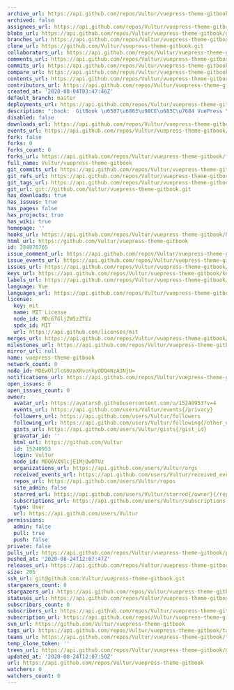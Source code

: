 ```yaml
---
archive_url: https://api.github.com/repos/Vultur/vuepress-theme-gitbook/{archive_format}{/ref}
archived: false
assignees_url: https://api.github.com/repos/Vultur/vuepress-theme-gitbook/assignees{/user}
blobs_url: https://api.github.com/repos/Vultur/vuepress-theme-gitbook/git/blobs{/sha}
branches_url: https://api.github.com/repos/Vultur/vuepress-theme-gitbook/branches{/branch}
clone_url: https://github.com/Vultur/vuepress-theme-gitbook.git
collaborators_url: https://api.github.com/repos/Vultur/vuepress-theme-gitbook/collaborators{/collaborator}
comments_url: https://api.github.com/repos/Vultur/vuepress-theme-gitbook/comments{/number}
commits_url: https://api.github.com/repos/Vultur/vuepress-theme-gitbook/commits{/sha}
compare_url: https://api.github.com/repos/Vultur/vuepress-theme-gitbook/compare/{base}...{head}
contents_url: https://api.github.com/repos/Vultur/vuepress-theme-gitbook/contents/{+path}
contributors_url: https://api.github.com/repos/Vultur/vuepress-theme-gitbook/contributors
created_at: '2020-08-04T03:47:46Z'
default_branch: master
deployments_url: https://api.github.com/repos/Vultur/vuepress-theme-gitbook/deployments
description: ":book:  GitBook \u6587\u6863\u98CE\u683C\u7684 VuePress \u4E3B\u9898"
disabled: false
downloads_url: https://api.github.com/repos/Vultur/vuepress-theme-gitbook/downloads
events_url: https://api.github.com/repos/Vultur/vuepress-theme-gitbook/events
fork: false
forks: 0
forks_count: 0
forks_url: https://api.github.com/repos/Vultur/vuepress-theme-gitbook/forks
full_name: Vultur/vuepress-theme-gitbook
git_commits_url: https://api.github.com/repos/Vultur/vuepress-theme-gitbook/git/commits{/sha}
git_refs_url: https://api.github.com/repos/Vultur/vuepress-theme-gitbook/git/refs{/sha}
git_tags_url: https://api.github.com/repos/Vultur/vuepress-theme-gitbook/git/tags{/sha}
git_url: git://github.com/Vultur/vuepress-theme-gitbook.git
has_downloads: true
has_issues: true
has_pages: false
has_projects: true
has_wiki: true
homepage: ''
hooks_url: https://api.github.com/repos/Vultur/vuepress-theme-gitbook/hooks
html_url: https://github.com/Vultur/vuepress-theme-gitbook
id: 284870765
issue_comment_url: https://api.github.com/repos/Vultur/vuepress-theme-gitbook/issues/comments{/number}
issue_events_url: https://api.github.com/repos/Vultur/vuepress-theme-gitbook/issues/events{/number}
issues_url: https://api.github.com/repos/Vultur/vuepress-theme-gitbook/issues{/number}
keys_url: https://api.github.com/repos/Vultur/vuepress-theme-gitbook/keys{/key_id}
labels_url: https://api.github.com/repos/Vultur/vuepress-theme-gitbook/labels{/name}
language: Vue
languages_url: https://api.github.com/repos/Vultur/vuepress-theme-gitbook/languages
license:
  key: mit
  name: MIT License
  node_id: MDc6TGljZW5zZTEz
  spdx_id: MIT
  url: https://api.github.com/licenses/mit
merges_url: https://api.github.com/repos/Vultur/vuepress-theme-gitbook/merges
milestones_url: https://api.github.com/repos/Vultur/vuepress-theme-gitbook/milestones{/number}
mirror_url: null
name: vuepress-theme-gitbook
network_count: 0
node_id: MDEwOlJlcG9zaXRvcnkyODQ4NzA3NjU=
notifications_url: https://api.github.com/repos/Vultur/vuepress-theme-gitbook/notifications{?since,all,participating}
open_issues: 0
open_issues_count: 0
owner:
  avatar_url: https://avatars0.githubusercontent.com/u/15240953?v=4
  events_url: https://api.github.com/users/Vultur/events{/privacy}
  followers_url: https://api.github.com/users/Vultur/followers
  following_url: https://api.github.com/users/Vultur/following{/other_user}
  gists_url: https://api.github.com/users/Vultur/gists{/gist_id}
  gravatar_id: ''
  html_url: https://github.com/Vultur
  id: 15240953
  login: Vultur
  node_id: MDQ6VXNlcjE1MjQwOTUz
  organizations_url: https://api.github.com/users/Vultur/orgs
  received_events_url: https://api.github.com/users/Vultur/received_events
  repos_url: https://api.github.com/users/Vultur/repos
  site_admin: false
  starred_url: https://api.github.com/users/Vultur/starred{/owner}{/repo}
  subscriptions_url: https://api.github.com/users/Vultur/subscriptions
  type: User
  url: https://api.github.com/users/Vultur
permissions:
  admin: false
  pull: true
  push: false
private: false
pulls_url: https://api.github.com/repos/Vultur/vuepress-theme-gitbook/pulls{/number}
pushed_at: '2020-08-24T12:07:47Z'
releases_url: https://api.github.com/repos/Vultur/vuepress-theme-gitbook/releases{/id}
size: 205
ssh_url: git@github.com:Vultur/vuepress-theme-gitbook.git
stargazers_count: 0
stargazers_url: https://api.github.com/repos/Vultur/vuepress-theme-gitbook/stargazers
statuses_url: https://api.github.com/repos/Vultur/vuepress-theme-gitbook/statuses/{sha}
subscribers_count: 0
subscribers_url: https://api.github.com/repos/Vultur/vuepress-theme-gitbook/subscribers
subscription_url: https://api.github.com/repos/Vultur/vuepress-theme-gitbook/subscription
svn_url: https://github.com/Vultur/vuepress-theme-gitbook
tags_url: https://api.github.com/repos/Vultur/vuepress-theme-gitbook/tags
teams_url: https://api.github.com/repos/Vultur/vuepress-theme-gitbook/teams
temp_clone_token: ''
trees_url: https://api.github.com/repos/Vultur/vuepress-theme-gitbook/git/trees{/sha}
updated_at: '2020-08-24T12:07:50Z'
url: https://api.github.com/repos/Vultur/vuepress-theme-gitbook
watchers: 0
watchers_count: 0
---
```


